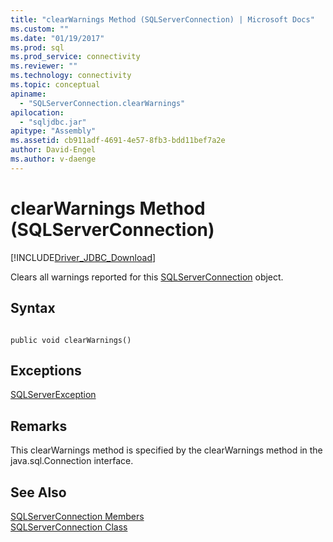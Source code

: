 ```yaml
---
title: "clearWarnings Method (SQLServerConnection) | Microsoft Docs"
ms.custom: ""
ms.date: "01/19/2017"
ms.prod: sql
ms.prod_service: connectivity
ms.reviewer: ""
ms.technology: connectivity
ms.topic: conceptual
apiname: 
  - "SQLServerConnection.clearWarnings"
apilocation: 
  - "sqljdbc.jar"
apitype: "Assembly"
ms.assetid: cb911adf-4691-4e57-8fb3-bdd11bef7a2e
author: David-Engel
ms.author: v-daenge
---
```

# clearWarnings Method (SQLServerConnection)
[!INCLUDE[Driver_JDBC_Download](../../../includes/driver_jdbc_download.md)]

  Clears all warnings reported for this [SQLServerConnection](../../../connect/jdbc/reference/sqlserverconnection-class.md) object.  
  
## Syntax  
  
```  
  
public void clearWarnings()  
```  
  
## Exceptions  
 [SQLServerException](../../../connect/jdbc/reference/sqlserverexception-class.md)  
  
## Remarks  
 This clearWarnings method is specified by the clearWarnings method in the java.sql.Connection interface.  
  
## See Also  
 [SQLServerConnection Members](../../../connect/jdbc/reference/sqlserverconnection-members.md)   
 [SQLServerConnection Class](../../../connect/jdbc/reference/sqlserverconnection-class.md)  
  
  
